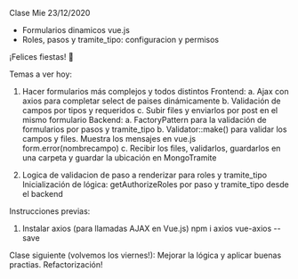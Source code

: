 Clase Mie 23/12/2020

- Formularios dinamicos vue.js
- Roles, pasos y tramite_tipo: configuracion y permisos

¡Felices fiestas! 🎄

Temas a ver hoy:
1. Hacer formularios más complejos y todos distintos
    Frontend:
    a. Ajax con axios para completar select de paises dinámicamente
    b. Validación de campos por tipos y requeridos
    c. Subir files y enviarlos por post en el mismo formulario
    Backend:
    a. FactoryPattern para la validación de formularios por pasos y tramite_tipo
    b. Validator::make() para validar los campos y files. Muestra los mensajes en vue.js form.error(nombrecampo)
    c. Recibir los files, validarlos, guardarlos en una carpeta y guardar la ubicación en MongoTramite


2. Logica de validacion de paso a renderizar para roles y tramite_tipo
    Inicialización de lógica: getAuthorizeRoles por paso y tramite_tipo desde el backend



Instrucciones previas:
1. Instalar axios (para llamadas AJAX en Vue.js)
npm i axios vue-axios --save

Clase siguiente (volvemos los viernes!):
Mejorar la lógica y aplicar buenas practias. Refactorización!
